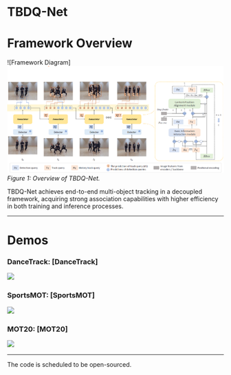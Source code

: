 # TBDQ-Net



# Framework Overview

![Framework Diagram]<img src="./assets/framework.png" width="1000"/>
*Figure 1: Overview of TBDQ-Net.*

TBDQ-Net achieves end-to-end multi-object tracking in a decoupled framework, acquiring strong association capabilities with higher efficiency in both training and inference processes.

---

# Demos

### DanceTrack: [DanceTrack]
<img src="./assets/dance.gif" width="600"/>

### SportsMOT: [SportsMOT]
<img src="./assets/sports-compressed.gif" width="600"/>

### MOT20: [MOT20]
<img src="./assets/mot20_compressed.gif" width="600"/>


---


The code is scheduled to be open-sourced.


